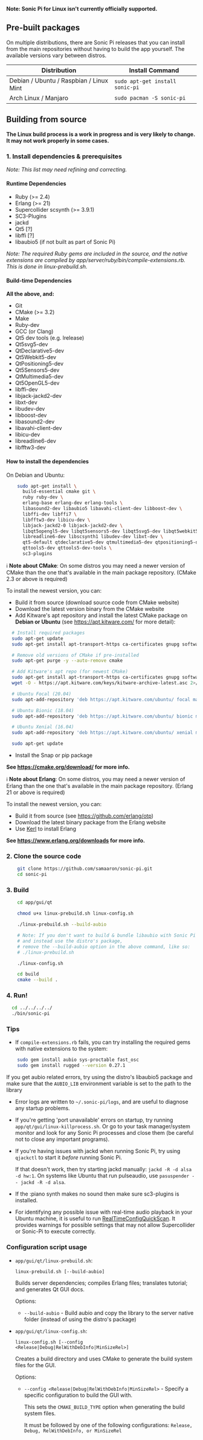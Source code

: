 **Note: Sonic Pi for Linux isn't currently officially supported.**

## Pre-built packages

On multiple distributions, there are Sonic Pi releases that you can install from the main
repositories without having to build the app yourself. The available versions vary between distros.

| Distribution | Install Command |
|---|---|
| Debian / Ubuntu / Raspbian / Linux Mint | `sudo apt-get install sonic-pi` |
| Arch Linux / Manjaro | `sudo pacman -S sonic-pi` |

## Building from source

**The Linux build process is a work in progress and is very likely to change. It may not work properly in some cases.**

### 1. Install dependencies & prerequisites

_Note: This list may need refining and correcting._

#### Runtime Dependencies

* Ruby (>= 2.4)
* Erlang (>= 21)
* Supercollider scsynth (>= 3.9.1)
* SC3-Plugins
* jackd
* Qt5 [?]
* libffi [?]
* libaubio5 (if not built as part of Sonic Pi)

_Note: The required Ruby gems are included in the source, and the native extensions are compiled by app/server/ruby/bin/compile-extensions.rb. This is done in linux-prebuild.sh._

#### Build-time Dependencies

**All the above, and:**

* Git
* CMake (>= 3.2)
* Make
* Ruby-dev
* GCC (or Clang)
* Qt5 dev tools (e.g. lrelease)
* Qt5svg5-dev
* QtDeclarative5-dev
* Qt5Webkit5-dev
* QtPositioning5-dev
* Qt5Sensors5-dev
* QtMultimedia5-dev
* Qt5OpenGL5-dev
* libffi-dev
* libjack-jackd2-dev
* libxt-dev
* libudev-dev
* libboost-dev
* libasound2-dev
* libavahi-client-dev
* libicu-dev
* libreadline6-dev
* libfftw3-dev

#### How to install the dependencies

On Debian and Ubuntu:

```bash
    sudo apt-get install \
      build-essential cmake git \
      ruby ruby-dev \
      erlang-base erlang-dev erlang-tools \
      libasound2-dev libaubio5 libavahi-client-dev libboost-dev \
      libffi-dev libffi7 \
      libfftw3-dev libicu-dev \
      libjack-jackd2-0 libjack-jackd2-dev \
      libqt5opengl5-dev libqt5sensors5-dev libqt5svg5-dev libqt5webkit5-dev \
      libreadline6-dev libscsynth1 libudev-dev libxt-dev \
      qt5-default qtdeclarative5-dev qtmultimedia5-dev qtpositioning5-dev \
      qttools5-dev qttools5-dev-tools \
      sc3-plugins
```

:information_source: **Note about CMake**: On some distros you may need a newer version of CMake
than the one that's available in the main package repository. (CMake 2.3 or above is required)

To install the newest version, you can:

* Build it from source (download source code from CMake website)
* Download the latest version binary from the CMake website
* Add Kitware's apt repository and install the latest CMake package on **Debian or Ubuntu** (see https://apt.kitware.com/ for more detail):

```bash
  # Install required packages
  sudo apt-get update
  sudo apt-get install apt-transport-https ca-certificates gnupg software-properties-common wget

  # Remove old versions of CMake if pre-installed
  sudo apt-get purge -y --auto-remove cmake

  # Add Kitware's apt repo (for newest CMake)
  sudo apt-get install apt-transport-https ca-certificates gnupg software-properties-common wget
  wget -O - https://apt.kitware.com/keys/kitware-archive-latest.asc 2>/dev/null | sudo apt-key add -

  # Ubuntu Focal (20.04)
  sudo apt-add-repository 'deb https://apt.kitware.com/ubuntu/ focal main'

  # Ubuntu Bionic (18.04)
  sudo apt-add-repository 'deb https://apt.kitware.com/ubuntu/ bionic main'

  # Ubuntu Xenial (16.04)
  sudo apt-add-repository 'deb https://apt.kitware.com/ubuntu/ xenial main'

  sudo apt-get update
```

* Install the Snap or pip package

**See https://cmake.org/download/ for more info.**
  
:information_source: **Note about Erlang**: On some distros, you may need a newer version of Erlang
than the one that's available in the main package repository. (Erlang 21 or above is required)
  
To install the newest version, you can:

* Build it from source (see https://github.com/erlang/otp)
* Download the latest binary package from the Erlang website
* Use [Kerl](https://github.com/kerl/kerl) to install Erlang

**See https://www.erlang.org/downloads for more info.**

### 2. Clone the source code

```bash
    git clone https://github.com/samaaron/sonic-pi.git
    cd sonic-pi
```

### 3. Build

```bash
    cd app/gui/qt

    chmod u+x linux-prebuild.sh linux-config.sh

    ./linux-prebuild.sh --build-aubio

    # Note: If you don't want to build & bundle libaubio with Sonic Pi
    # and instead use the distro's package,
    # remove the --build-aubio option in the above command, like so:
    # ./linux-prebuild.sh

    ./linux-config.sh

    cd build
    cmake --build .
```

### 4. Run!

```bash
  cd ../../../../
  ./bin/sonic-pi
```

### Tips

* If `compile-extensions.rb` fails, you can try installing the required gems with native extensions to the system:

```bash
    sudo gem install aubio sys-proctable fast_osc
    sudo gem install rugged --version 0.27.1
```

  If you get aubio related errors, try using the distro's libaubio5 package and make sure that the
  `AUBIO_LIB` environment variable is set to the path to the library

* Error logs are written to `~/.sonic-pi/logs`, and are useful to diagnose any startup problems.

* If you're getting 'port unavailable' errors on startup, try running
  `app/qt/gui/linux-killprocess.sh`. Or go to your task manager/system monitor and look for any Sonic
  Pi processes and close them (be careful not to close any important programs).

* If you're having issues with jackd when running Sonic Pi, try using `qjackctl` to start it *before* running Sonic Pi.

  If that doesn't work, then try starting jackd manually: `jackd -R -d alsa -d hw:1`.
  On systems like Ubuntu that run pulseaudio, use `pasuspender -- jackd -R -d alsa`.

* If the :piano synth makes no sound then make sure sc3-plugins is installed.

* For identifying any possible issue with real-time audio playback in your Ubuntu machine, it is
  useful to run [RealTimeConfigQuickScan](https://github.com/raboof/realtimeconfigquickscan). It
  provides warnings for possible settings that may not allow Supercollider or Sonic-Pi to execute correctly.

### Configuration script usage

* `app/gui/qt/linux-prebuild.sh`:

    `linux-prebuild.sh [--build-aubio]`

    Builds server dependencies; compiles Erlang files; translates tutorial; and generates Qt GUI docs.

    Options:

    * `--build-aubio` - Build aubio and copy the library to the server native folder (instead of using the distro's package)


* `app/gui/qt/linux-config.sh`:

    `linux-config.sh [--config <Release|Debug|RelWithDebInfo|MinSizeRel>]`

    Creates a build directory and uses CMake to generate the build system files for the GUI.

    Options:

    * `--config <Release|Debug|RelWithDebInfo|MinSizeRel>` - Specify a specific configuration to build the GUI with.

      This sets the `CMAKE_BUILD_TYPE` option when generating the build system files.

      It must be followed by one of the following configurations: `Release, Debug, RelWithDebInfo, or MinSizeRel`
